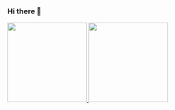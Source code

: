 ### Hi there 👋

<!--
**GustavoBordingnon123/GustavoBordingnon123** is a ✨ _special_ ✨ repository because its `README.md` (this file) appears on your GitHub profile.

Here are some ideas to get you started:

- 🔭 I’m currently working on ...
- 🌱 I’m currently learning...
- 👯 I’m looking to collaborate on ...
- 🤔 I’m looking for help with ...
- 💬 Ask me about ...
- 📫 How to reach me: ...
- 😄 Pronouns: ...
- ⚡ Fun fact: ...
-->

<div align="center" style='display:flex'>
  <a href="https://github.com/GustavoBordingnon123">
  <img height="180em" src="https://github-readme-stats.vercel.app/api?username=GustavoBordingnon123&show_icons=true&theme=dark&include_all_commits=true&count_private=true"/>
  <img height="180em" src="https://github-readme-stats.vercel.app/api/top-langs/?username=GustavoBordingnon123&layout=compact&langs_count=7&theme=dark"/>
</div>
